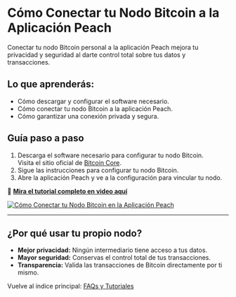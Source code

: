 # Cómo Conectar tu Nodo Bitcoin a la Aplicación Peach

Conectar tu nodo Bitcoin personal a la aplicación Peach mejora tu privacidad y seguridad al darte control total sobre tus datos y transacciones.

## **Lo que aprenderás:**
- Cómo descargar y configurar el software necesario.  
- Cómo conectar tu nodo Bitcoin a la aplicación Peach.  
- Cómo garantizar una conexión privada y segura.  

## **Guía paso a paso**

1) Descarga el software necesario para configurar tu nodo Bitcoin.  
   Visita el sitio oficial de [Bitcoin Core](https://bitcoincore.org).  
2) Sigue las instrucciones para configurar tu nodo Bitcoin.  
3) Abre la aplicación Peach y ve a la configuración para vincular tu nodo.  

🔗 **[Mira el tutorial completo en video aquí](https://www.youtube.com/watch?v=xtvq2i3mIYg)**  

[![Cómo Conectar tu Nodo Bitcoin en la Aplicación Peach](https://img.youtube.com/vi/xtvq2i3mIYg/0.jpg)](https://www.youtube.com/watch?v=xtvq2i3mIYg)  

---

## **¿Por qué usar tu propio nodo?**
- **Mejor privacidad:** Ningún intermediario tiene acceso a tus datos.  
- **Mayor seguridad:** Conservas el control total de tus transacciones.  
- **Transparencia:** Valida las transacciones de Bitcoin directamente por ti mismo.  

Vuelve al índice principal: [FAQs y Tutoriales](/faq/tutorials)
